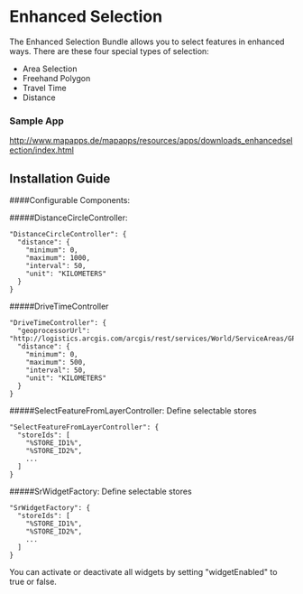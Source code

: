 # Enhanced Selection

The Enhanced Selection Bundle allows you to select features in enhanced ways. There are these four special types of selection:
- Area Selection
- Freehand Polygon
- Travel Time
- Distance

### Sample App ###
http://www.mapapps.de/mapapps/resources/apps/downloads_enhancedselection/index.html

Installation Guide
------------------
####Configurable Components:

#####DistanceCircleController:
```
"DistanceCircleController": {
  "distance": {
    "minimum": 0,
    "maximum": 1000,
    "interval": 50,
    "unit": "KILOMETERS"
  }
}
```
#####DriveTimeController
```
"DriveTimeController": {
  "geoprocessorUrl": "http://logistics.arcgis.com/arcgis/rest/services/World/ServiceAreas/GPServer/GenerateServiceAreas",
  "distance": {
    "minimum": 0,
    "maximum": 500,
    "interval": 50,
    "unit": "KILOMETERS"
  }
}
```
#####SelectFeatureFromLayerController:
Define selectable stores
```
"SelectFeatureFromLayerController": {
  "storeIds": [
    "%STORE_ID1%",
    "%STORE_ID2%",
    ...
  ]
}
```
#####SrWidgetFactory:
Define selectable stores
```
"SrWidgetFactory": {
  "storeIds": [
    "%STORE_ID1%",
    "%STORE_ID2%",
    ...
  ]
}
```

You can activate or deactivate all widgets by setting "widgetEnabled" to true or false.
